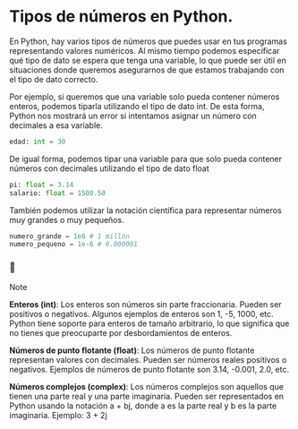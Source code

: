 # Tipos de números en Python.

En Python, hay varios tipos de números que puedes usar en tus programas representando valores numéricos. Al mismo tiempo podemos especificar qué tipo de 
dato se espera que tenga una variable, lo que puede ser útil en situaciones donde queremos asegurarnos de que estamos trabajando con el tipo de dato correcto.

Por ejemplo, si queremos que una variable solo pueda contener números enteros, podemos tiparla utilizando el tipo de dato int. De esta forma, Python nos 
mostrará un error si intentamos asignar un número con decimales a esa variable.

```python
edad: int = 30
```
De igual forma, podemos tipar una variable para que solo pueda contener números con decimales utilizando el tipo de dato float

```python
pi: float = 3.14
salario: float = 1500.50
```
También podemos utilizar la notación científica para representar números muy grandes o muy pequeños.

```python
numero_grande = 1e6 # 1 millón
numero_pequeno = 1e-6 # 0.000001
```
### :loudspeaker:
> [!NOTE]
> **Enteros (int)**: Los enteros son números sin parte fraccionaria. Pueden ser positivos o negativos. Algunos ejemplos de enteros son 1, -5, 1000, etc. 
  Python tiene soporte para enteros de tamaño arbitrario, lo que significa que no tienes que preocuparte por desbordamientos de enteros.
>
> **Números de punto flotante (float)**: Los números de punto flotante representan valores con decimales. Pueden ser números reales positivos o negativos.
  Ejemplos de números de punto flotante son 3.14, -0.001, 2.0, etc.
>
>**Números complejos (complex)**: Los números complejos son aquellos que tienen una parte real y una parte imaginaria. Pueden ser representados en Python
  usando la notación a + bj, donde a es la parte real y b es la parte imaginaria. Ejemplo: 3 + 2j
